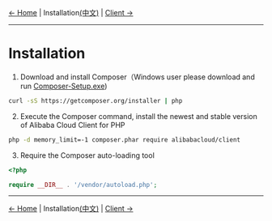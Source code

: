 [← Home](../README.md) | Installation[(中文)](1-Installation-CN.md) | [Client →](2-Client-EN.md)
***

# Installation
1. Download and install Composer（Windows user please download and run [Composer-Setup.exe](https://getcomposer.org/Composer-Setup.exe))
```bash
curl -sS https://getcomposer.org/installer | php
```

2. Execute the Composer command, install the newest and stable version of Alibaba Cloud Client for PHP
```bash
php -d memory_limit=-1 composer.phar require alibabacloud/client
```

3. Require the Composer auto-loading tool
```php
<?php

require __DIR__ . '/vendor/autoload.php'; 
```

***
[← Home](../README.md) | Installation[(中文)](1-Installation-CN.md) | [Client →](2-Client-EN.md)
